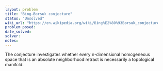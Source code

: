 ```yaml
---
layout: problem
title: "Bing–Borsuk conjecture"
status: "Unsolved"
wiki_url: "https://en.wikipedia.org/wiki/Bing%E2%80%93Borsuk_conjecture"
problem_posed:
date_solved:
solver:
notes:
---
```

The conjecture investigates whether every n-dimensional homogeneous space that is an absolute neighborhood retract is necessarily a topological manifold.